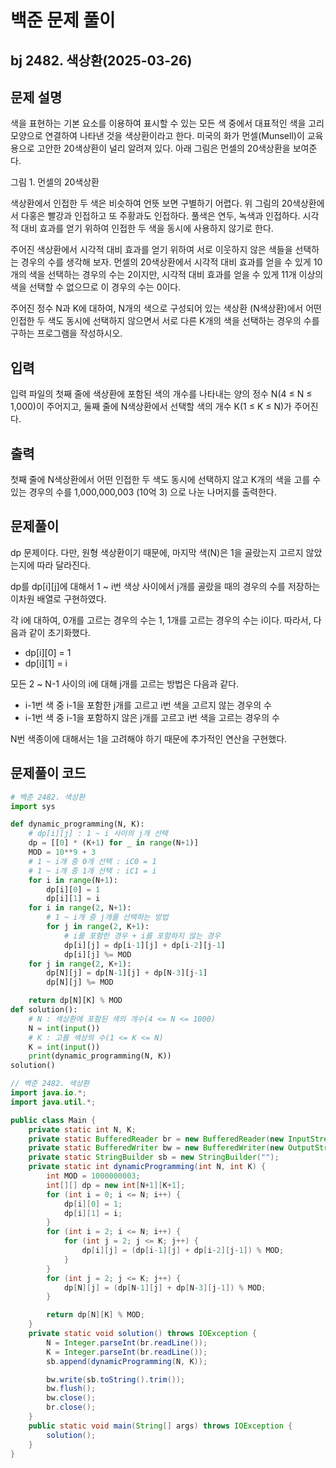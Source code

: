 # 백준 문제 풀이

## bj 2482. 색상환(2025-03-26)

## 문제 설명

색을 표현하는 기본 요소를 이용하여 표시할 수 있는 모든 색 중에서 대표적인 색을 고리 모양으로 연결하여 나타낸 것을 색상환이라고 한다. 미국의 화가 먼셀(Munsell)이 교육용으로 고안한 20색상환이 널리 알려져 있다. 아래 그림은 먼셀의 20색상환을 보여준다.

그림 1. 먼셀의 20색상환

색상환에서 인접한 두 색은 비슷하여 언뜻 보면 구별하기 어렵다. 위 그림의 20색상환에서 다홍은 빨강과 인접하고 또 주황과도 인접하다. 풀색은 연두, 녹색과 인접하다. 시각적 대비 효과를 얻기 위하여 인접한 두 색을 동시에 사용하지 않기로 한다.

주어진 색상환에서 시각적 대비 효과를 얻기 위하여 서로 이웃하지 않은 색들을 선택하는 경우의 수를 생각해 보자. 먼셀의 20색상환에서 시각적 대비 효과를 얻을 수 있게 10개의 색을 선택하는 경우의 수는 2이지만, 시각적 대비 효과를 얻을 수 있게 11개 이상의 색을 선택할 수 없으므로 이 경우의 수는 0이다.

주어진 정수 N과 K에 대하여, N개의 색으로 구성되어 있는 색상환 (N색상환)에서 어떤 인접한 두 색도 동시에 선택하지 않으면서 서로 다른 K개의 색을 선택하는 경우의 수를 구하는 프로그램을 작성하시오.

## 입력

입력 파일의 첫째 줄에 색상환에 포함된 색의 개수를 나타내는 양의 정수 N(4 ≤ N ≤ 1,000)이 주어지고, 둘째 줄에 N색상환에서 선택할 색의 개수 K(1 ≤ K ≤ N)가 주어진다.

## 출력

첫째 줄에 N색상환에서 어떤 인접한 두 색도 동시에 선택하지 않고 K개의 색을 고를 수 있는 경우의 수를 1,000,000,003 (10억 3) 으로 나눈 나머지를 출력한다.

## 문제풀이

dp 문제이다. 다만, 원형 색상환이기 때문에, 마지막 색(N)은 1을 골랐는지 고르지 않았는지에 따라 달라진다.

dp를 dp[i][j]에 대해서 1 ~ i번 색상 사이에서 j개를 골랐을 때의 경우의 수를 저장하는 이차원 배열로 구현하였다.

각 i에 대하여, 0개를 고르는 경우의 수는 1, 1개를 고르는 경우의 수는 i이다. 따라서, 다음과 같이 초기화했다.

- dp[i][0] = 1
- dp[i][1] = i

모든 2 ~ N-1 사이의 i에 대해 j개를 고르는 방법은 다음과 같다.

- i-1번 색 중 i-1을 포함한 j개를 고르고 i번 색을 고르지 않는 경우의 수
- i-1번 색 중 i-1을 포함하지 않은 j개를 고르고 i번 색을 고르는 경우의 수

N번 색종이에 대해서는 1을 고려해야 하기 때문에 추가적인 연산을 구현했다.

## 문제풀이 코드

```python
# 백준 2482. 색상환
import sys

def dynamic_programming(N, K):
    # dp[i][j] : 1 ~ i 사이의 j개 선택
    dp = [[0] * (K+1) for _ in range(N+1)]
    MOD = 10**9 + 3
    # 1 ~ i개 중 0개 선택 : iC0 = 1
    # 1 ~ i개 중 1개 선택 : iC1 = i
    for i in range(N+1):
        dp[i][0] = 1
        dp[i][1] = i
    for i in range(2, N+1):
        # 1 ~ i개 중 j개를 선택하는 방법
        for j in range(2, K+1):
            # i를 포함한 경우 + i를 포함하지 않는 경우
            dp[i][j] = dp[i-1][j] + dp[i-2][j-1]
            dp[i][j] %= MOD
    for j in range(2, K+1):
        dp[N][j] = dp[N-1][j] + dp[N-3][j-1]
        dp[N][j] %= MOD

    return dp[N][K] % MOD
def solution():
    # N : 색상환에 포함된 색의 개수(4 <= N <= 1000)
    N = int(input())
    # K : 고를 색상의 수(1 <= K <= N)
    K = int(input())
    print(dynamic_programming(N, K))
solution()
```

```java
// 백준 2482. 색상환
import java.io.*;
import java.util.*;

public class Main {
    private static int N, K;
    private static BufferedReader br = new BufferedReader(new InputStreamReader(System.in));
    private static BufferedWriter bw = new BufferedWriter(new OutputStreamWriter(System.out));
    private static StringBuilder sb = new StringBuilder("");
    private static int dynamicProgramming(int N, int K) {
        int MOD = 1000000003;
        int[][] dp = new int[N+1][K+1];
        for (int i = 0; i <= N; i++) {
            dp[i][0] = 1;
            dp[i][1] = i;
        }
        for (int i = 2; i <= N; i++) {
            for (int j = 2; j <= K; j++) {
                dp[i][j] = (dp[i-1][j] + dp[i-2][j-1]) % MOD;
            }
        }
        for (int j = 2; j <= K; j++) {
            dp[N][j] = (dp[N-1][j] + dp[N-3][j-1]) % MOD;
        }

        return dp[N][K] % MOD;
    }
    private static void solution() throws IOException {
        N = Integer.parseInt(br.readLine());
        K = Integer.parseInt(br.readLine());
        sb.append(dynamicProgramming(N, K));

        bw.write(sb.toString().trim());
        bw.flush();
        bw.close();
        br.close();
    }
    public static void main(String[] args) throws IOException {
        solution();
    }
}
```
